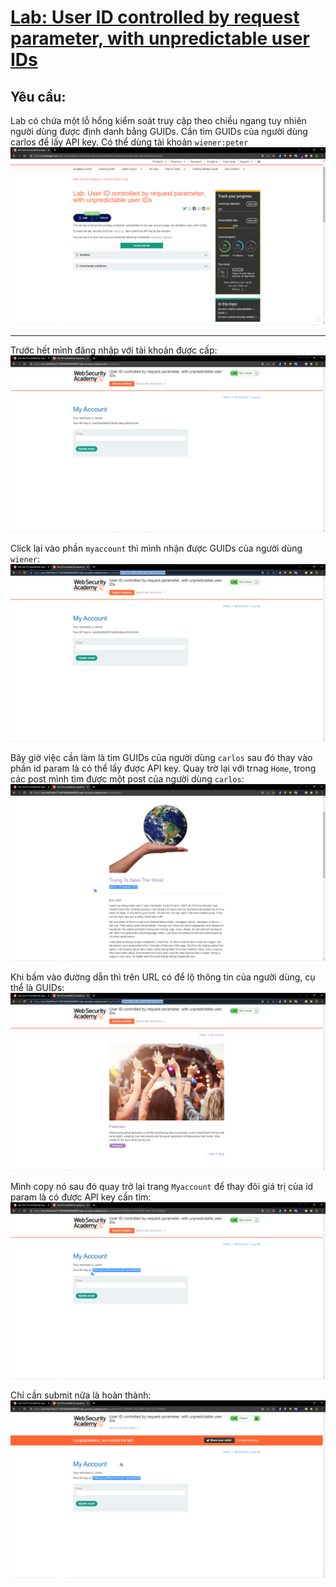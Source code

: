# [Lab: User ID controlled by request parameter, with unpredictable user IDs](https://portswigger.net/web-security/access-control/lab-user-id-controlled-by-request-parameter-with-unpredictable-user-ids)

## Yêu cầu:

Lab có chứa một lỗ hổng kiểm soát truy cập theo chiều ngang tuy nhiên người dùng được định danh bằng GUIDs. Cần tìm GUIDs của người dùng carlos để lấy API key. Có thể dùng tài khoản `wiener:peter`
![](1.png)

---

Trước hết mình đăng nhập với tài khoản được cấp:
![](2.png)

Click lại vào phần `myaccount` thì mình nhận được GUIDs của người dùng `wiener`:
![](3.png)

Bây giờ việc cần làm là tìm GUIDs của người dùng `carlos` sau đó thay vào phần id param là có thể lấy được API key.
Quay trờ lại với trnag `Home`, trong các post mình tìm được một post của người dùng `carlos`:
![](4.png)

Khi bấm vào đường dẫn thì trên URL có để lộ thông tin của người dùng, cụ thể là GUIDs:
![](5.png)

Mình copy nó sau đó quay trở lại trang `Myaccount` để thay đôi giá trị của id param là có được API key cần tìm:
![](6.png)

Chỉ cần submit nữa là hoàn thành:
![](7.png)
